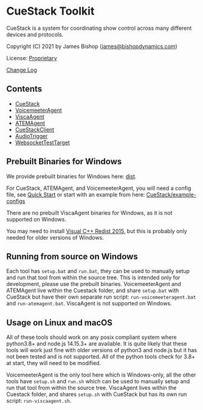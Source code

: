 # CueStack Toolkit
CueStack is a system for coordinating show control across many different devices and protocols.

Copyright (C) 2021 by James Bishop (james@bishopdynamics.com)

License: [Proprietary](LICENSE.txt)

[Change Log](CHANGELOG.md)

## Contents

* [CueStack](CueStack/README.md)
* [VoicemeeterAgent](CueStack/README-VoicemeeterAgent.md)
* [ViscaAgent](CueStack/README-ViscaAgent.md)
* [ATEMAgent](CueStack/README-ATEMAgent.md)
* [CueStackClient](CueStackClient/README.md)
* [AudioTrigger](AudioTrigger/README.md)
* [WebsocketTestTarget](WebsocketTestTarget/README.md)

## Prebuilt Binaries for Windows

We provide prebuilt binaries for Windows here: [dist](dist). 

For CueStack, ATEMAgent, and VoicemeeterAgent, you will need a config file, see [Quick Start](CueStack/README.md#quick-start) or start with an example from here: [CueStack/example-configs](CueStack/example-configs)

There are no prebuilt ViscaAgent binaries for Windows, as it is not supported on Windows.

You may need to install [Visual C++ Redist 2015](https://www.microsoft.com/en-us/download/details.aspx?id=48145), but this is probably only needed for older versions of Windows.

## Running from source on Windows

Each tool has `setup.bat` and `run.bat`, they can be used to manually setup and run that tool from within the source tree. 
This is intended only for development, please use the prebuilt binaries. VoicemeeterAgent and ATEMAgent live within the Cuestack folder, and share `setup.bat` with CueStack but have their own separate run script: `run-voicemeeteragent.bat` and `run-atemagent.bat`.
ViscaAgent is not supported on Windows.

## Usage on Linux and macOS

All of these tools should work on any posix compliant system where python3.8+ and node.js 14.15.3+ are available. 
It is quite likely that these tools will work just fine with older versions of python3 and node.js but it has not been tested and is not supported. 
All of the python tools check for 3.8+ at start, they will need to be modified.

VoicemeeterAgent is the only tool here which is Windows-only, all the other tools have `setup.sh` and `run.sh` which can be used to manually setup and run that tool from within the source tree. 
ViscaAgent lives within the Cuestack folder, and shares `setup.sh` with CueStack but has its own run script: `run-viscaagent.sh`.